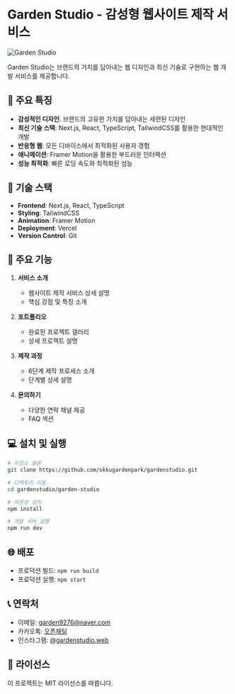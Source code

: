 # Garden Studio - 감성형 웹사이트 제작 서비스

![Garden Studio](https://img.shields.io/badge/Garden%20Studio-Professional%20Web%20Development-brightgreen)

Garden Studio는 브랜드의 가치를 담아내는 웹 디자인과 최신 기술로 구현하는 웹 개발 서비스를 제공합니다.

## 🌿 주요 특징

- **감성적인 디자인**: 브랜드의 고유한 가치를 담아내는 세련된 디자인
- **최신 기술 스택**: Next.js, React, TypeScript, TailwindCSS를 활용한 현대적인 개발
- **반응형 웹**: 모든 디바이스에서 최적화된 사용자 경험
- **애니메이션**: Framer Motion을 활용한 부드러운 인터랙션
- **성능 최적화**: 빠른 로딩 속도와 최적화된 성능

## 🚀 기술 스택

- **Frontend**: Next.js, React, TypeScript
- **Styling**: TailwindCSS
- **Animation**: Framer Motion
- **Deployment**: Vercel
- **Version Control**: Git

## 📱 주요 기능

1. **서비스 소개**
   - 웹사이트 제작 서비스 상세 설명
   - 핵심 강점 및 특징 소개

2. **포트폴리오**
   - 완료된 프로젝트 갤러리
   - 상세 프로젝트 설명

3. **제작 과정**
   - 6단계 제작 프로세스 소개
   - 단계별 상세 설명

4. **문의하기**
   - 다양한 연락 채널 제공
   - FAQ 섹션

## 💻 설치 및 실행

```bash
# 저장소 클론
git clone https://github.com/skkugardenpark/gardenstudio.git

# 디렉토리 이동
cd gardenstudio/garden-studio

# 의존성 설치
npm install

# 개발 서버 실행
npm run dev
```

## 🌐 배포

- 프로덕션 빌드: `npm run build`
- 프로덕션 실행: `npm start`

## 📞 연락처

- 이메일: garden9276@naver.com
- 카카오톡: [오픈채팅](https://open.kakao.com/o/sRAXq0Bh)
- 인스타그램: [@gardenstudio.web](https://www.instagram.com/gardenstudio.web/)

## 📄 라이선스

이 프로젝트는 MIT 라이선스를 따릅니다.

